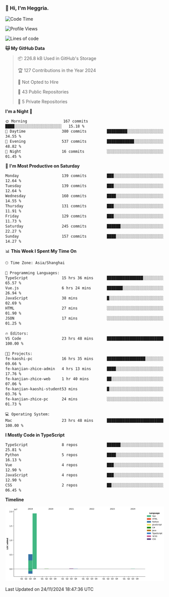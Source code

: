 ### 👋 Hi, I'm Heggria.

<!--START_SECTION:waka-->
![Code Time](http://img.shields.io/badge/Code%20Time-861%20hrs%2012%20mins-blue)

![Profile Views](http://img.shields.io/badge/Profile%20Views-0-blue)

![Lines of code](https://img.shields.io/badge/From%20Hello%20World%20I%27ve%20Written-24.8%20million%20lines%20of%20code-blue)

**🐱 My GitHub Data** 

> 📦 226.8 kB Used in GitHub's Storage 
 > 
> 🏆 127 Contributions in the Year 2024
 > 
> 🚫 Not Opted to Hire
 > 
> 📜 43 Public Repositories 
 > 
> 🔑 5 Private Repositories 
 > 
**I'm a Night 🦉** 

```text
🌞 Morning                167 commits         ████░░░░░░░░░░░░░░░░░░░░░   15.18 % 
🌆 Daytime                380 commits         █████████░░░░░░░░░░░░░░░░   34.55 % 
🌃 Evening                537 commits         ████████████░░░░░░░░░░░░░   48.82 % 
🌙 Night                  16 commits          ░░░░░░░░░░░░░░░░░░░░░░░░░   01.45 % 
```
📅 **I'm Most Productive on Saturday** 

```text
Monday                   139 commits         ███░░░░░░░░░░░░░░░░░░░░░░   12.64 % 
Tuesday                  139 commits         ███░░░░░░░░░░░░░░░░░░░░░░   12.64 % 
Wednesday                160 commits         ████░░░░░░░░░░░░░░░░░░░░░   14.55 % 
Thursday                 131 commits         ███░░░░░░░░░░░░░░░░░░░░░░   11.91 % 
Friday                   129 commits         ███░░░░░░░░░░░░░░░░░░░░░░   11.73 % 
Saturday                 245 commits         ██████░░░░░░░░░░░░░░░░░░░   22.27 % 
Sunday                   157 commits         ████░░░░░░░░░░░░░░░░░░░░░   14.27 % 
```


📊 **This Week I Spent My Time On** 

```text
🕑︎ Time Zone: Asia/Shanghai

💬 Programming Languages: 
TypeScript               15 hrs 36 mins      ████████████████░░░░░░░░░   65.57 % 
Vue.js                   6 hrs 24 mins       ███████░░░░░░░░░░░░░░░░░░   26.94 % 
JavaScript               38 mins             █░░░░░░░░░░░░░░░░░░░░░░░░   02.69 % 
HTML                     27 mins             ░░░░░░░░░░░░░░░░░░░░░░░░░   01.90 % 
JSON                     17 mins             ░░░░░░░░░░░░░░░░░░░░░░░░░   01.25 % 

🔥 Editors: 
VS Code                  23 hrs 48 mins      █████████████████████████   100.00 % 

🐱‍💻 Projects: 
fe-kaoshi-pc             16 hrs 35 mins      █████████████████░░░░░░░░   69.66 % 
fe-kanjian-zhice-admin   4 hrs 13 mins       ████░░░░░░░░░░░░░░░░░░░░░   17.76 % 
fe-kanjian-zhice-web     1 hr 40 mins        ██░░░░░░░░░░░░░░░░░░░░░░░   07.06 % 
fe-kanjian-kaoshi-student53 mins             █░░░░░░░░░░░░░░░░░░░░░░░░   03.76 % 
fe-kanjian-zhice-pc      24 mins             ░░░░░░░░░░░░░░░░░░░░░░░░░   01.73 % 

💻 Operating System: 
Mac                      23 hrs 48 mins      █████████████████████████   100.00 % 
```

**I Mostly Code in TypeScript** 

```text
TypeScript               8 repos             ██████░░░░░░░░░░░░░░░░░░░   25.81 % 
Python                   5 repos             ████░░░░░░░░░░░░░░░░░░░░░   16.13 % 
Vue                      4 repos             ███░░░░░░░░░░░░░░░░░░░░░░   12.90 % 
JavaScript               4 repos             ███░░░░░░░░░░░░░░░░░░░░░░   12.90 % 
CSS                      2 repos             ██░░░░░░░░░░░░░░░░░░░░░░░   06.45 % 
```



**Timeline**

![Lines of Code chart](https://raw.githubusercontent.com/heggria/heggria/main/assets/bar_graph.png)


 Last Updated on 24/11/2024 18:47:36 UTC
<!--END_SECTION:waka-->
